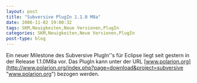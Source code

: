 ```yaml
---
layout: post
title: "Subversive PlugIn 1.1.0 M8a"
date: 2006-11-02 19:00:32
tags: SKM,Neuigkeiten,Neue Versionen,PlugIn
categories: SKM,Neuigkeiten,Neue Versionen,PlugIn
post-type: blog
---
```

Ein neuer Milestone des Subversive PlugIn''s für Eclipse liegt seit gestern in der Release 1.1.0M8a vor. 
Das PlugIn kann unter der URL [www.polarion.org](http://www.polarion.org/index.php?page=download&project=subversive "www.polarion.org") bezogen werden.
